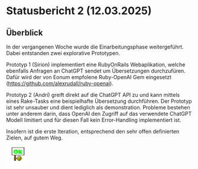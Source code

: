 # Statusbericht 2 (12.03.2025)
## Überblick
In der vergangenen Woche wurde die Einarbeitungsphase weitergeführt. Dabei entstanden zwei explorative Prototypen.

Prototyp 1 (Sirion) implementiert eine RubyOnRails Webaplikation, welche ebenfalls  Anfragen an ChatGPT sendet um Übersetzungen durchzufüren. Dafür wird der von Eonum empfolene Ruby-OpenAI Gem eingesetzt (https://github.com/alexrudall/ruby-openai).

Prototyp 2 (Andri) greift  direkt auf die ChatGPT API zu und kann mittels eines Rake-Tasks eine beispielhafte Übersetzung durchführen. Der Prototyp ist sehr unsauber und dient lediglich als demonstration. Probleme bestehen unter anderem darin, dass OpenAI den Zugriff auf das verwendete ChatGPT Modell limitiert und für diesen Fall kein Error-Handling implementiert ist.

Insofern ist die erste Iteration, entsprechend den sehr offen definierten Zielen, auf gutem Weg. 

![Ok](./img/ok.png)